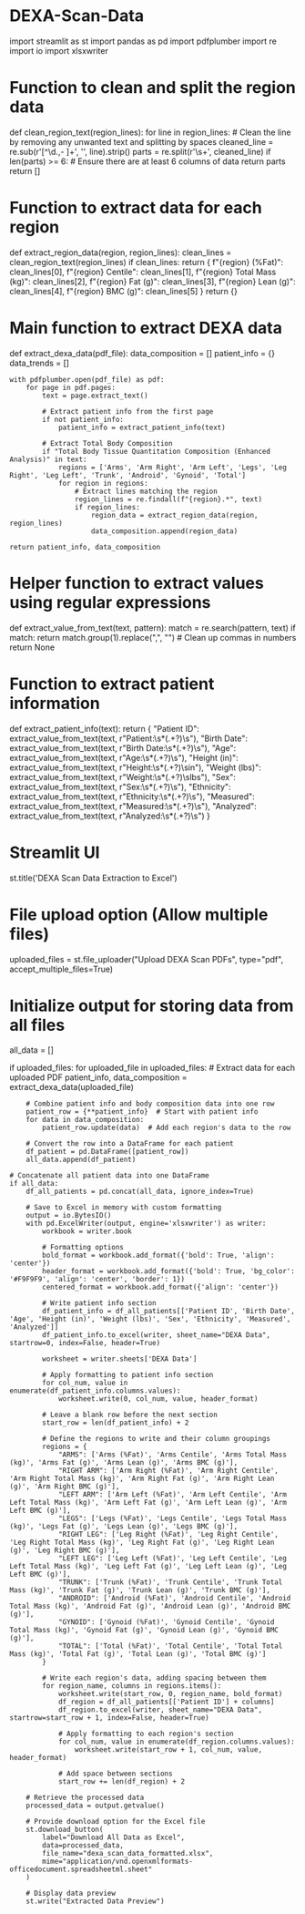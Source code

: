 # DEXA-Scan-Data

import streamlit as st
import pandas as pd
import pdfplumber
import re
import io
import xlsxwriter

# Function to clean and split the region data
def clean_region_text(region_lines):
    for line in region_lines:
        # Clean the line by removing any unwanted text and splitting by spaces
        cleaned_line = re.sub(r'[^\d.,\- ]+', '', line).strip()
        parts = re.split(r'\s+', cleaned_line)
        if len(parts) >= 6:  # Ensure there are at least 6 columns of data
            return parts
    return []

# Function to extract data for each region
def extract_region_data(region, region_lines):
    clean_lines = clean_region_text(region_lines)
    if clean_lines:
        return {
            f"{region} (%Fat)": clean_lines[0],
            f"{region} Centile": clean_lines[1],
            f"{region} Total Mass (kg)": clean_lines[2],
            f"{region} Fat (g)": clean_lines[3],
            f"{region} Lean (g)": clean_lines[4],
            f"{region} BMC (g)": clean_lines[5]
        }
    return {}

# Main function to extract DEXA data
def extract_dexa_data(pdf_file):
    data_composition = []
    patient_info = {}
    data_trends = []

    with pdfplumber.open(pdf_file) as pdf:
        for page in pdf.pages:
            text = page.extract_text()

            # Extract patient info from the first page
            if not patient_info:
                patient_info = extract_patient_info(text)

            # Extract Total Body Composition
            if "Total Body Tissue Quantitation Composition (Enhanced Analysis)" in text:
                regions = ['Arms', 'Arm Right', 'Arm Left', 'Legs', 'Leg Right', 'Leg Left', 'Trunk', 'Android', 'Gynoid', 'Total']
                for region in regions:
                    # Extract lines matching the region
                    region_lines = re.findall(f"{region}.*", text)
                    if region_lines:
                        region_data = extract_region_data(region, region_lines)
                        data_composition.append(region_data)

    return patient_info, data_composition

# Helper function to extract values using regular expressions
def extract_value_from_text(text, pattern):
    match = re.search(pattern, text)
    if match:
        return match.group(1).replace(",", "")  # Clean up commas in numbers
    return None

# Function to extract patient information
def extract_patient_info(text):
    return {
        "Patient ID": extract_value_from_text(text, r"Patient:\s*(.+?)\s"),
        "Birth Date": extract_value_from_text(text, r"Birth Date:\s*(.+?)\s"),
        "Age": extract_value_from_text(text, r"Age:\s*(.+?)\s"),
        "Height (in)": extract_value_from_text(text, r"Height:\s*(.+?)\sin"),
        "Weight (lbs)": extract_value_from_text(text, r"Weight:\s*(.+?)\slbs"),
        "Sex": extract_value_from_text(text, r"Sex:\s*(.+?)\s"),
        "Ethnicity": extract_value_from_text(text, r"Ethnicity:\s*(.+?)\s"),
        "Measured": extract_value_from_text(text, r"Measured:\s*(.+?)\s"),
        "Analyzed": extract_value_from_text(text, r"Analyzed:\s*(.+?)\s")
    }

# Streamlit UI
st.title('DEXA Scan Data Extraction to Excel')

# File upload option (Allow multiple files)
uploaded_files = st.file_uploader("Upload DEXA Scan PDFs", type="pdf", accept_multiple_files=True)

# Initialize output for storing data from all files
all_data = []

if uploaded_files:
    for uploaded_file in uploaded_files:
        # Extract data for each uploaded PDF
        patient_info, data_composition = extract_dexa_data(uploaded_file)

        # Combine patient info and body composition data into one row
        patient_row = {**patient_info}  # Start with patient info
        for data in data_composition:
            patient_row.update(data)  # Add each region's data to the row

        # Convert the row into a DataFrame for each patient
        df_patient = pd.DataFrame([patient_row])
        all_data.append(df_patient)

    # Concatenate all patient data into one DataFrame
    if all_data:
        df_all_patients = pd.concat(all_data, ignore_index=True)

        # Save to Excel in memory with custom formatting
        output = io.BytesIO()
        with pd.ExcelWriter(output, engine='xlsxwriter') as writer:
            workbook = writer.book
            
            # Formatting options
            bold_format = workbook.add_format({'bold': True, 'align': 'center'})
            header_format = workbook.add_format({'bold': True, 'bg_color': '#F9F9F9', 'align': 'center', 'border': 1})
            centered_format = workbook.add_format({'align': 'center'})
            
            # Write patient info section
            df_patient_info = df_all_patients[['Patient ID', 'Birth Date', 'Age', 'Height (in)', 'Weight (lbs)', 'Sex', 'Ethnicity', 'Measured', 'Analyzed']]
            df_patient_info.to_excel(writer, sheet_name="DEXA Data", startrow=0, index=False, header=True)
            
            worksheet = writer.sheets['DEXA Data']
            
            # Apply formatting to patient info section
            for col_num, value in enumerate(df_patient_info.columns.values):
                worksheet.write(0, col_num, value, header_format)
            
            # Leave a blank row before the next section
            start_row = len(df_patient_info) + 2

            # Define the regions to write and their column groupings
            regions = {
                "ARMS": ['Arms (%Fat)', 'Arms Centile', 'Arms Total Mass (kg)', 'Arms Fat (g)', 'Arms Lean (g)', 'Arms BMC (g)'],
                "RIGHT ARM": ['Arm Right (%Fat)', 'Arm Right Centile', 'Arm Right Total Mass (kg)', 'Arm Right Fat (g)', 'Arm Right Lean (g)', 'Arm Right BMC (g)'],
                "LEFT ARM": ['Arm Left (%Fat)', 'Arm Left Centile', 'Arm Left Total Mass (kg)', 'Arm Left Fat (g)', 'Arm Left Lean (g)', 'Arm Left BMC (g)'],
                "LEGS": ['Legs (%Fat)', 'Legs Centile', 'Legs Total Mass (kg)', 'Legs Fat (g)', 'Legs Lean (g)', 'Legs BMC (g)'],
                "RIGHT LEG": ['Leg Right (%Fat)', 'Leg Right Centile', 'Leg Right Total Mass (kg)', 'Leg Right Fat (g)', 'Leg Right Lean (g)', 'Leg Right BMC (g)'],
                "LEFT LEG": ['Leg Left (%Fat)', 'Leg Left Centile', 'Leg Left Total Mass (kg)', 'Leg Left Fat (g)', 'Leg Left Lean (g)', 'Leg Left BMC (g)'],
                "TRUNK": ['Trunk (%Fat)', 'Trunk Centile', 'Trunk Total Mass (kg)', 'Trunk Fat (g)', 'Trunk Lean (g)', 'Trunk BMC (g)'],
                "ANDROID": ['Android (%Fat)', 'Android Centile', 'Android Total Mass (kg)', 'Android Fat (g)', 'Android Lean (g)', 'Android BMC (g)'],
                "GYNOID": ['Gynoid (%Fat)', 'Gynoid Centile', 'Gynoid Total Mass (kg)', 'Gynoid Fat (g)', 'Gynoid Lean (g)', 'Gynoid BMC (g)'],
                "TOTAL": ['Total (%Fat)', 'Total Centile', 'Total Total Mass (kg)', 'Total Fat (g)', 'Total Lean (g)', 'Total BMC (g)']
            }

            # Write each region's data, adding spacing between them
            for region_name, columns in regions.items():
                worksheet.write(start_row, 0, region_name, bold_format)
                df_region = df_all_patients[['Patient ID'] + columns]
                df_region.to_excel(writer, sheet_name="DEXA Data", startrow=start_row + 1, index=False, header=True)

                # Apply formatting to each region's section
                for col_num, value in enumerate(df_region.columns.values):
                    worksheet.write(start_row + 1, col_num, value, header_format)

                # Add space between sections
                start_row += len(df_region) + 2

        # Retrieve the processed data
        processed_data = output.getvalue()

        # Provide download option for the Excel file
        st.download_button(
            label="Download All Data as Excel",
            data=processed_data,
            file_name="dexa_scan_data_formatted.xlsx",
            mime="application/vnd.openxmlformats-officedocument.spreadsheetml.sheet"
        )

        # Display data preview
        st.write("Extracted Data Preview")
       
